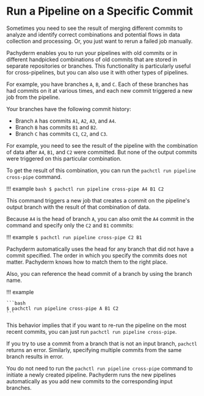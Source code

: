 # Run a Pipeline on a Specific Commit

Sometimes you need to see the result of merging different commits to analyze and
identify correct combinations and potential flows in data collection and
processing. Or, you just want to rerun a failed job manually.

Pachyderm enables you to run your pipelines with old commits or in different
handpicked combinations of old commits that are stored in separate repositories
or branches. This functionality is particularly useful for cross-pipelines, but
you can also use it with other types of pipelines.

For example, you have branches `A`, `B`, and `C`. Each of these branches has had
commits on it at various times, and each new commit triggered a new job from the
pipeline.

Your branches have the following commit history:

-   Branch `A` has commits `A1`, `A2`, `A3`, and `A4`.
-   Branch `B` has commits `B1` and `B2`.
-   Branch `C` has commits `C1`, `C2`, and `C3`.

For example, you need to see the result of the pipeline with the combination of
data after `A4`, `B1`, and `C2` were committed. But none of the output commits
were triggered on this particular combination.

To get the result of this combination, you can run the
`pachctl run pipeline cross-pipe` command.

!!! example `bash $ pachctl run pipeline cross-pipe A4 B1 C2`

This command triggers a new job that creates a commit on the pipeline's output
branch with the result of that combination of data.

Because `A4` is the head of branch `A`, you can also omit the `A4` commit in the
command and specify only the `C2` and `B1` commits:

!!! example `$ pachctl run pipeline cross-pipe C2 B1`

Pachyderm automatically uses the head for any branch that did not have a commit
specified. The order in which you specify the commits does not matter. Pachyderm
knows how to match them to the right place.

Also, you can reference the head commit of a branch by using the branch name.

!!! example

    ```bash
    $ pachctl run pipeline cross-pipe A B1 C2
    ```

This behavior implies that if you want to re-run the pipeline on the most recent
commits, you can just run `pachctl run pipeline cross-pipe`.

If you try to use a commit from a branch that is not an input branch, `pachctl`
returns an error. Similarly, specifying multiple commits from the same branch
results in error.

You do not need to run the `pachctl run pipeline cross-pipe` command to initiate
a newly created pipeline. Pachyderm runs the new pipelines automatically as you
add new commits to the corresponding input branches.
